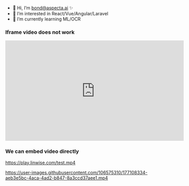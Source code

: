 - 👋 Hi, I’m bond@aspecta.ai ✨
- 👀 I’m interested in React/Vue/Angular/Laravel
- 🌱 I’m currently learning ML/OCR


### Iframe video does not work

<iframe width="560" height="315" src="https://www.youtube.com/embed/uQ1zhJHclvs" title="YouTube video player" frameborder="0" allow="accelerometer; autoplay; clipboard-write; encrypted-media; gyroscope; picture-in-picture" allowfullscreen></iframe>

### We can embed video directly

https://play.linwise.com/test.mp4




https://user-images.githubusercontent.com/106575310/177108334-aeb3e5bc-4aca-4ad2-b847-8a3ccd37aee1.mp4
